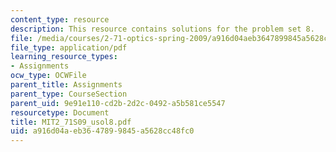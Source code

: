 ```yaml
---
content_type: resource
description: This resource contains solutions for the problem set 8.
file: /media/courses/2-71-optics-spring-2009/a916d04aeb3647899845a5628cc48fc0_MIT2_71S09_usol8.pdf
file_type: application/pdf
learning_resource_types:
- Assignments
ocw_type: OCWFile
parent_title: Assignments
parent_type: CourseSection
parent_uid: 9e91e110-cd2b-2d2c-0492-a5b581ce5547
resourcetype: Document
title: MIT2_71S09_usol8.pdf
uid: a916d04a-eb36-4789-9845-a5628cc48fc0
---
```

